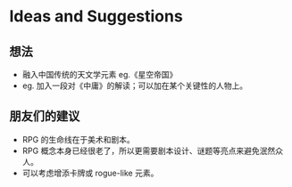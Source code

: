 # Ideas and Suggestions

## 想法

- 融入中国传统的天文学元素 eg.《星空帝国》
- eg. 加入一段对《中庸》的解读；可以加在某个关键性的人物上。

## 朋友们的建议

- RPG 的生命线在于美术和剧本。
- RPG 概念本身已经很老了，所以更需要剧本设计、谜题等亮点来避免泯然众人。
- 可以考虑增添卡牌或 rogue-like 元素。
